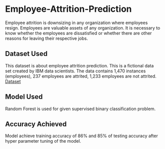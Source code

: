 # Employee-Attrition-Prediction
Employee attrition is downsizing in any organization where employees resign. Employees are valuable assets of any organization. It is necessary to know whether the employees are dissatisfied or whether there are other reasons for leaving their respective jobs.

## Dataset Used
This dataset is about employee attrition prediction.
This is a fictional data set created by IBM data scientists.
The data contains 1,470 instances (employees), 237 employees are attrited, 1,233 employees are not attrited.
<a href="https://www.kaggle.com/c/1056lab-employee-attrition-prediction/">Dataset</a>

## Model Used
Random Forest is used for given supervised binary classification problem.

## Accuracy Achieved
Model achieve training accuracy of 86% and 85% of testing accuracy after hyper parameter tuning of the model.
